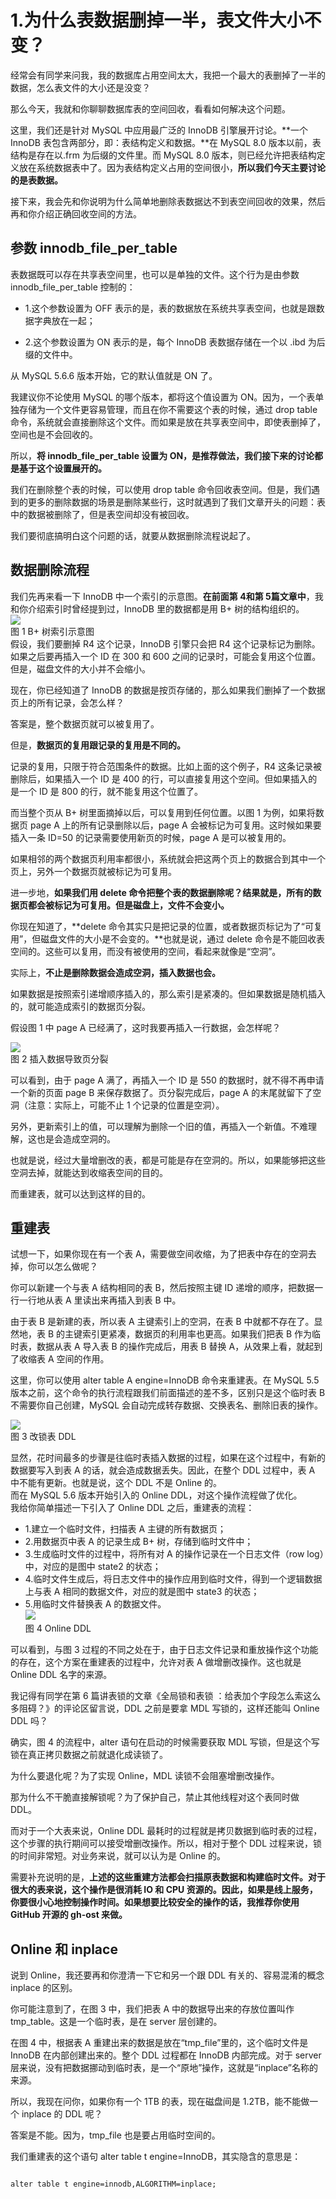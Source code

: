 # 1.为什么表数据删掉一半，表文件大小不变？

经常会有同学来问我，我的数据库占用空间太大，我把一个最大的表删掉了一半的数据，怎么表文件的大小还是没变？

那么今天，我就和你聊聊数据库表的空间回收，看看如何解决这个问题。

这里，我们还是针对 MySQL 中应用最广泛的 InnoDB 引擎展开讨论。**一个 InnoDB 表包含两部分，即：表结构定义和数据。**在 MySQL 8.0 版本以前，表结构是存在以.frm 为后缀的文件里。而 MySQL 8.0 版本，则已经允许把表结构定义放在系统数据表中了。因为表结构定义占用的空间很小，**所以我们今天主要讨论的是表数据。**

接下来，我会先和你说明为什么简单地删除表数据达不到表空间回收的效果，然后再和你介绍正确回收空间的方法。

## 参数 innodb\_file\_per\_table

表数据既可以存在共享表空间里，也可以是单独的文件。这个行为是由参数 innodb\_file\_per\_table 控制的：

* 1.这个参数设置为 OFF 表示的是，表的数据放在系统共享表空间，也就是跟数据字典放在一起；

* 2.这个参数设置为 ON 表示的是，每个 InnoDB 表数据存储在一个以 .ibd 为后缀的文件中。

从 MySQL 5.6.6 版本开始，它的默认值就是 ON 了。

我建议你不论使用 MySQL 的哪个版本，都将这个值设置为 ON。因为，一个表单独存储为一个文件更容易管理，而且在你不需要这个表的时候，通过 drop table 命令，系统就会直接删除这个文件。而如果是放在共享表空间中，即使表删掉了，空间也是不会回收的。

所以，**将 innodb\_file\_per\_table 设置为 ON，是推荐做法，我们接下来的讨论都是基于这个设置展开的。**

我们在删除整个表的时候，可以使用 drop table 命令回收表空间。但是，我们遇到的更多的删除数据的场景是删除某些行，这时就遇到了我们文章开头的问题：表中的数据被删除了，但是表空间却没有被回收。

我们要彻底搞明白这个问题的话，就要从数据删除流程说起了。

## 数据删除流程

我们先再来看一下 InnoDB 中一个索引的示意图。**在前面第 4和第 5篇文章中**，我和你介绍索引时曾经提到过，InnoDB 里的数据都是用 B+ 树的结构组织的。  
![](/static/image/f0b1e4ac610bcb5c5922d0b18563f3c8.png)  
                                                                                         图 1 B+ 树索引示意图  
假设，我们要删掉 R4 这个记录，InnoDB 引擎只会把 R4 这个记录标记为删除。如果之后要再插入一个 ID 在 300 和 600 之间的记录时，可能会复用这个位置。但是，磁盘文件的大小并不会缩小。

现在，你已经知道了 InnoDB 的数据是按页存储的，那么如果我们删掉了一个数据页上的所有记录，会怎么样？

答案是，整个数据页就可以被复用了。

但是，**数据页的复用跟记录的复用是不同的。**

记录的复用，只限于符合范围条件的数据。比如上面的这个例子，R4 这条记录被删除后，如果插入一个 ID 是 400 的行，可以直接复用这个空间。但如果插入的是一个 ID 是 800 的行，就不能复用这个位置了。

而当整个页从 B+ 树里面摘掉以后，可以复用到任何位置。以图 1 为例，如果将数据页 page A 上的所有记录删除以后，page A 会被标记为可复用。这时候如果要插入一条 ID=50 的记录需要使用新页的时候，page A 是可以被复用的。

如果相邻的两个数据页利用率都很小，系统就会把这两个页上的数据合到其中一个页上，另外一个数据页就被标记为可复用。

进一步地，**如果我们用 delete 命令把整个表的数据删除呢？结果就是，所有的数据页都会被标记为可复用。但是磁盘上，文件不会变小。**

你现在知道了，**delete 命令其实只是把记录的位置，或者数据页标记为了“可复用”，但磁盘文件的大小是不会变的。**也就是说，通过 delete 命令是不能回收表空间的。这些可以复用，而没有被使用的空间，看起来就像是“空洞”。

实际上，**不止是删除数据会造成空洞，插入数据也会。**

如果数据是按照索引递增顺序插入的，那么索引是紧凑的。但如果数据是随机插入的，就可能造成索引的数据页分裂。

假设图 1 中 page A 已经满了，这时我要再插入一行数据，会怎样呢？

![](/static/image/8083f05a4a4c0372833a6e01d5a8e6ea.png)  
                                                                                    图 2 插入数据导致页分裂

可以看到，由于 page A 满了，再插入一个 ID 是 550 的数据时，就不得不再申请一个新的页面 page B 来保存数据了。页分裂完成后，page A 的末尾就留下了空洞（注意：实际上，可能不止 1 个记录的位置是空洞）。

另外，更新索引上的值，可以理解为删除一个旧的值，再插入一个新值。不难理解，这也是会造成空洞的。

也就是说，经过大量增删改的表，都是可能是存在空洞的。所以，如果能够把这些空洞去掉，就能达到收缩表空间的目的。

而重建表，就可以达到这样的目的。

## 重建表

试想一下，如果你现在有一个表 A，需要做空间收缩，为了把表中存在的空洞去掉，你可以怎么做呢？

你可以新建一个与表 A 结构相同的表 B，然后按照主键 ID 递增的顺序，把数据一行一行地从表 A 里读出来再插入到表 B 中。

由于表 B 是新建的表，所以表 A 主键索引上的空洞，在表 B 中就都不存在了。显然地，表 B 的主键索引更紧凑，数据页的利用率也更高。如果我们把表 B 作为临时表，数据从表 A 导入表 B 的操作完成后，用表 B 替换 A，从效果上看，就起到了收缩表 A 空间的作用。

这里，你可以使用 alter table A engine=InnoDB 命令来重建表。在 MySQL 5.5 版本之前，这个命令的执行流程跟我们前面描述的差不多，区别只是这个临时表 B 不需要你自己创建，MySQL 会自动完成转存数据、交换表名、删除旧表的操作。

![](/static/image/02e083adaec6e1191f54992f7bc13dcd.png)  
                                                                                                     图 3 改锁表 DDL

显然，花时间最多的步骤是往临时表插入数据的过程，如果在这个过程中，有新的数据要写入到表 A 的话，就会造成数据丢失。因此，在整个 DDL 过程中，表 A 中不能有更新。也就是说，这个 DDL 不是 Online 的。  
而在 MySQL 5.6 版本开始引入的 Online DDL，对这个操作流程做了优化。  
我给你简单描述一下引入了 Online DDL 之后，重建表的流程：  
* 1.建立一个临时文件，扫描表 A 主键的所有数据页；  
* 2.用数据页中表 A 的记录生成 B+ 树，存储到临时文件中；  
* 3.生成临时文件的过程中，将所有对 A 的操作记录在一个日志文件（row log）中，对应的是图中 state2 的状态；  
* 4.临时文件生成后，将日志文件中的操作应用到临时文件，得到一个逻辑数据上与表 A 相同的数据文件，对应的就是图中 state3 的状态；  
* 5.用临时文件替换表 A 的数据文件。  
![](/static/image/2d1cfbbeb013b851a56390d38b5321f0.png)  
                                                                                                 图 4 Online DDL
                                                                                                 
可以看到，与图 3 过程的不同之处在于，由于日志文件记录和重放操作这个功能的存在，这个方案在重建表的过程中，允许对表 A 做增删改操作。这也就是 Online DDL 名字的来源。
                                                                                                 
我记得有同学在第 6 篇讲表锁的文章《全局锁和表锁 ：给表加个字段怎么索这么多阻碍？》的评论区留言说，DDL 之前是要拿 MDL 写锁的，这样还能叫 Online DDL 吗？

确实，图 4 的流程中，alter 语句在启动的时候需要获取 MDL 写锁，但是这个写锁在真正拷贝数据之前就退化成读锁了。

为什么要退化呢？为了实现 Online，MDL 读锁不会阻塞增删改操作。

那为什么不干脆直接解锁呢？为了保护自己，禁止其他线程对这个表同时做 DDL。

而对于一个大表来说，Online DDL 最耗时的过程就是拷贝数据到临时表的过程，这个步骤的执行期间可以接受增删改操作。所以，相对于整个 DDL 过程来说，锁的时间非常短。对业务来说，就可以认为是 Online 的。

需要补充说明的是，**上述的这些重建方法都会扫描原表数据和构建临时文件。对于很大的表来说，这个操作是很消耗 IO 和 CPU 资源的。因此，如果是线上服务，你要很小心地控制操作时间。如果想要比较安全的操作的话，我推荐你使用 GitHub 开源的 gh-ost 来做。**

## Online 和 inplace

说到 Online，我还要再和你澄清一下它和另一个跟 DDL 有关的、容易混淆的概念 inplace 的区别。

你可能注意到了，在图 3 中，我们把表 A 中的数据导出来的存放位置叫作 tmp_table。这是一个临时表，是在 server 层创建的。

在图 4 中，根据表 A 重建出来的数据是放在“tmp_file”里的，这个临时文件是 InnoDB 在内部创建出来的。整个 DDL 过程都在 InnoDB 内部完成。对于 server 层来说，没有把数据挪动到临时表，是一个“原地”操作，这就是“inplace”名称的来源。

所以，我现在问你，如果你有一个 1TB 的表，现在磁盘间是 1.2TB，能不能做一个 inplace 的 DDL 呢？

答案是不能。因为，tmp_file 也是要占用临时空间的。

我们重建表的这个语句 alter table t engine=InnoDB，其实隐含的意思是：


```

alter table t engine=innodb,ALGORITHM=inplace;
```







